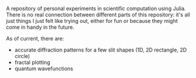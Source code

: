 A repository of personal experiments in scientific computation using Julia. There is no real connection between different parts of this repository: it's all just things I just felt like trying out, either for fun or because they might come in handy in the future.

As of current, there are:
- accurate diffraction patterns for a few slit shapes (1D, 2D rectangle, 2D circle)
- fractal plotting
- quantum wavefunctions